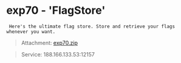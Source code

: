 # exp70 - 'FlagStore'
     Here's the ultimate flag store. Store and retrieve your flags whenever you want.

> Attachment: [exp70.zip](./exp70.zip)

> Service: 188.166.133.53:12157
